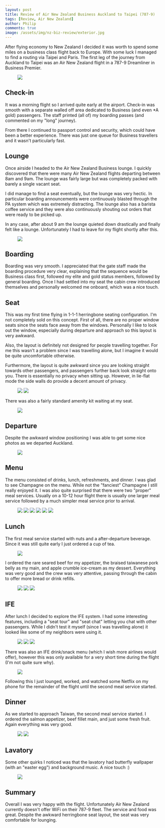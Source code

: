 ```yaml
---
layout: post
title: Review of Air New Zealand Business Auckland to Taipei (787-9)
tags: [Review, Air New Zealand]
author: Philip
comments: true
image: /assets/img/nz-biz-review/exterior.jpg
---
```


After flying economy to New Zealand I decided it was worth to spend some miles on a business class flight back to Europe. With some luck I managed to find a routing via Taipei and Paris. The first leg of the journey from Auckland to Taipei was an Air New Zealand flight in a 787-9 Dreamliner in Business Premier.

<figure>
<img src="/assets/img/nz-biz-review/gcmap AKL-TPE.png" class="" />
</figure>

## Check-in
It was a morning flight so I arrived quite early at the airport. Check-in was smooth with a separate walled off area dedicated to Business (and even *A gold) passengers. The staff printed (all of) my boarding passes (and commented on my "long" journey). 

From there I continued to passport control and security, which could have been a better experience. There was just one queue for Business travellers and it wasn't particularly fast.

## Lounge
Once airside I headed to the Air New Zealand Business lounge. I quickly discovered that there were many Air New Zealand flights departing between 8am and 9am. The lounge was fairly large but was completely packed with barely a single vacant seat. 

I did manage to find a seat eventually, but the lounge was very hectic. In particular boarding announcements were continuously blasted through the PA system which was extremely distracting. The lounge also has a barista coffee service and they were also continuously shouting out orders that were ready to be picked up.

In any case, after about 9 am the lounge quieted down drastically and finally felt like a lounge. Unfortunately I had to leave for my flight shortly after this.

<figure>
<img src="/assets/img/nz-biz-review/lounge.jpg" class="" />
</figure>

## Boarding

Boarding was very smooth. I appreciated that the gate staff made the boarding procedure very clear, explaining that the sequence would be Business class first, followed my elite and gold status members, followed by general boarding. Once I had settled into my seat the cabin crew introduced themselves and personally welcomed me onboard, which was a nice touch.

## Seat

This was my first time flying in 1-1-1 herringbone seating configuration. I'm not completely sold on this concept. First of all, there are no proper window seats since the seats face away from the windows. Personally I like to look out the window, especially during departure and approach so this layout is very awkward. 

Also, the layout is definitely not designed for people travelling together. For me this wasn't a problem since I was travelling alone, but I imagine it would be quite uncomfortable otherwise. 

Furthermore, the layout is quite awkward since you are looking straight towards other passengers, and passengers further back look straight onto you. There is essentially no privacy when sitting up. However, in lie-flat mode the side walls do provide a decent amount of privacy.

<figure>
<img src="/assets/img/nz-biz-review/seat1.jpg" class="half" />
<img src="/assets/img/nz-biz-review/seat2.jpg" class="half" />
</figure>

There was also a fairly standard amenity kit waiting at my seat.

<figure>
<img src="/assets/img/nz-biz-review/amenitykit.jpg" class="" />
</figure>

## Departure

Despite the awkward window positioning I was able to get some nice photos as we departed Auckland.

<figure>
<img src="/assets/img/nz-biz-review/departure.jpg" class="" />
</figure>

## Menu

The menu consisted of drinks, lunch, refreshments, and dinner. I was glad to see Champagne on the menu. While not the "fanciest" Champagne I still really enjoyed it. I was also quite surprised that there were two "proper" meal services. Usually on a 10-12 hour flight there is usually one larger meal service followed by a much simpler meal service prior to arrival.

<figure>
<img src="/assets/img/nz-biz-review/menu1.jpg" class="half" />
<img src="/assets/img/nz-biz-review/menu2.jpg" class="half" />
<img src="/assets/img/nz-biz-review/menu3.jpg" class="half" />
<img src="/assets/img/nz-biz-review/menu4.jpg" class="half" />
<img src="/assets/img/nz-biz-review/menu5.jpg" class="half" />
<img src="/assets/img/nz-biz-review/menu6.jpg" class="half" />
</figure>

## Lunch
The first meal service started with nuts and a after-departure beverage. Since it was still quite early I just ordered a cup of tea.

<figure>
<img src="/assets/img/nz-biz-review/food1.jpg" class="" />
</figure>

I ordered the rare seared beef for my appetizer, the braised taiwanese pork belly as my main, and apple crumble ice-cream as my dessert. Everything was very good and the crew was very attentive, passing through the cabin to offer more bread or drink refills.

<figure>
<img src="/assets/img/nz-biz-review/food2-ap.jpg" class="" />
<img src="/assets/img/nz-biz-review/food3-main.jpg" class="" />
<img src="/assets/img/nz-biz-review/food4-dessert.jpg" class="" />
</figure>

## IFE

After lunch I decided to explore the IFE system. I had some interesting features, including a "seat tour" and "seat chat" letting you chat with other passengers. While I didn't test it myself (since I was travelling alone) it looked like some of my neighbors were using it.

<figure>
<img src="/assets/img/nz-biz-review/ife-seat-tour.jpg" class="half" />
<img src="/assets/img/nz-biz-review/ife-route.jpg" class="half" />
<img src="/assets/img/nz-biz-review/ife-seatchat.jpg" class="" />
</figure>

There was also an IFE drink/snack menu (which I wish more airlines would offer), however this was only available for a very short time during the flight (I'm not quite sure why).

<figure>
<img src="/assets/img/nz-biz-review/ife-menu.jpg" class="" />
</figure>

Following this I just lounged, worked, and watched some Netflix on my phone for the remainder of the flight until the second meal service started. 

## Dinner
As we started to approach Taiwan, the second meal service started. I ordered the salmon appetizer, beef fillet main, and just some fresh fruit. Again everything was very good.

<figure>
<img src="/assets/img/nz-biz-review/food5-ap.jpg" class="" />
<img src="/assets/img/nz-biz-review/food6-main.jpg" class="" />
</figure>

## Lavatory
Some other quirks I noticed was that the lavatory had butterfly wallpaper (with an "easter egg") and background music. A nice touch :)

<figure>
<img src="/assets/img/nz-biz-review/restroom.jpg" class="" />
</figure>

## Summary

Overall I was very happy with the flight. Unfortunately Air New Zealand currently doesn't offer WiFi on their 787-9 fleet. The service and food was great. Despite the awkward herringbone seat layout, the seat was very comfortable for lounging.
